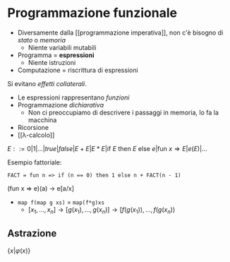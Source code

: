 # Programmazione funzionale

- Diversamente dalla [[programmazione imperativa]], non c'è bisogno di *stato* o *memoria*
	- Niente variabili mutabili
- Programma = **espressioni**
	- Niente istruzioni
- Computazione = riscrittura di espressioni

Si evitano *effetti collaterali*.

- Le espressioni rappresentano *funzioni*
- Programmazione *dichiarativa*
	- Non ci preoccupiamo di descrivere i passaggi in memoria, lo fa la macchina
- Ricorsione
- [[λ-calcolo]]

$E::=0|1|...|true|false|E+E|E*E|\text{if } E \text{ then } E \text{ else }e|\text{fun } x \Rightarrow E| e(E)|...$

Esempio fattoriale:

```
FACT = fun n => if (n == 0) then 1 else n + FACT(n - 1)
```

(fun x => e)(a) -> e[a/x]

- `map f(map g xs)` = `map(f*g)xs`
	- $[x_1,…,x_n] \rightarrow [g(x_1),…,g(x_n)] \rightarrow [f(g(x_1)),…,f(g(x_n))$


## Astrazione

$\{x|\varphi (x)\}$
